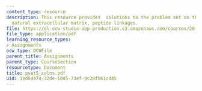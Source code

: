 ```yaml
---
content_type: resource
description: This resource provides  solutions to the problem set on the topic of
  natural extracellular matrix, peptide linkages.
file: https://ol-ocw-studio-app-production.s3.amazonaws.com/courses/20-462j-molecular-principles-of-biomaterials-spring-2006/1ed8447432de10d573ef9c28fb61cd45_pset5_solns.pdf
file_type: application/pdf
learning_resource_types:
- Assignments
ocw_type: OCWFile
parent_title: Assignments
parent_type: CourseSection
resourcetype: Document
title: pset5_solns.pdf
uid: 1ed84474-32de-10d5-73ef-9c28fb61cd45
---
```

